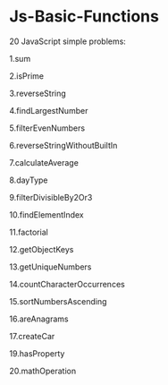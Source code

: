 # Js-Basic-Functions
20 JavaScript simple problems:

  1.sum
  
  2.isPrime
  
  3.reverseString
  
  4.findLargestNumber
  
  5.filterEvenNumbers
  
  6.reverseStringWithoutBuiltIn
  
  7.calculateAverage
  
  8.dayType
  
  9.filterDivisibleBy2Or3
  
  10.findElementIndex
  
  11.factorial
  
  12.getObjectKeys
  
  13.getUniqueNumbers
  
  14.countCharacterOccurrences
  
  15.sortNumbersAscending
  
  16.areAnagrams
  
  17.createCar
  
  19.hasProperty
  
  20.mathOperation
